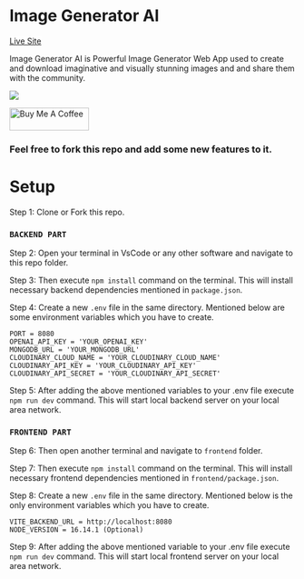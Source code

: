 # Image Generator AI

<a href="https://image-generator.pages.dev/" target="_blank" style="background: #fff !important; height: 40px !important;width: 140px !important;">Live Site</a>

Image Generator AI is Powerful Image Generator Web App used to create and download imaginative and visually stunning images and and share them with the community.

![](https://media.licdn.com/dms/image/C562DAQEnkD1G6mD4Xg/profile-treasury-image-shrink_800_800/0/1675446384751?e=1678903200&v=beta&t=C0N47COU8Px9b9ePAr-_VDZUfpOluCnFEjtocuGqYI8)

<a href="https://www.buymeacoffee.com/lalshubham" target="_blank"><img src="https://cdn.buymeacoffee.com/buttons/v2/default-yellow.png" alt="Buy Me A Coffee" style="height: 40px !important;width: 140px !important;" ></a>

### Feel free to fork this repo and add some new features to it.

# Setup

Step 1: Clone or Fork this repo.

### `BACKEND PART`

Step 2: Open your terminal in VsCode or any other software and navigate to this repo folder.

Step 3: Then execute `npm install` command on the terminal. This will install necessary backend dependencies mentioned in `package.json`.

Step 4: Create a new `.env` file in the same directory. Mentioned below are some environment variables which you have to create.

```
PORT = 8080
OPENAI_API_KEY = 'YOUR_OPENAI_KEY'
MONGODB_URL = 'YOUR_MONGODB_URL'
CLOUDINARY_CLOUD_NAME = 'YOUR_CLOUDINARY_CLOUD_NAME'
CLOUDINARY_API_KEY = 'YOUR_CLOUDINARY_API_KEY'
CLOUDINARY_API_SECRET = 'YOUR_CLOUDINARY_API_SECRET'
```

Step 5: After adding the above mentioned variables to your .env file execute `npm run dev` command. This will start local backend server on your local area network.

### `FRONTEND PART`

Step 6: Then open another terminal and navigate to `frontend` folder.

Step 7: Then execute `npm install` command on the terminal. This will install necessary frontend dependencies mentioned in `frontend/package.json`.

Step 8: Create a new `.env` file in the same directory. Mentioned below is the only environment variables which you have to create.

```
VITE_BACKEND_URL = http://localhost:8080
NODE_VERSION = 16.14.1 (Optional)
```

Step 9: After adding the above mentioned variable to your .env file execute `npm run dev` command. This will start local frontend server on your local area network.

